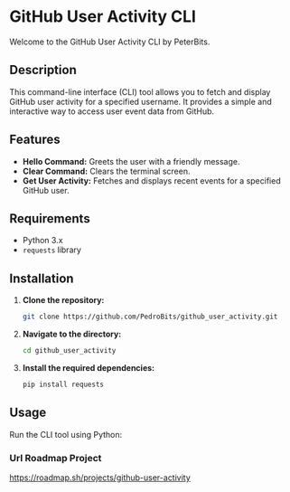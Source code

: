 # GitHub User Activity CLI

Welcome to the GitHub User Activity CLI by PeterBits.

## Description

This command-line interface (CLI) tool allows you to fetch and display GitHub user activity for a specified username. It provides a simple and interactive way to access user event data from GitHub.

## Features

- **Hello Command:** Greets the user with a friendly message.
- **Clear Command:** Clears the terminal screen.
- **Get User Activity:** Fetches and displays recent events for a specified GitHub user.

## Requirements

- Python 3.x
- `requests` library

## Installation

1. **Clone the repository:**

    ```bash
    git clone https://github.com/PedroBits/github_user_activity.git
    ```

2. **Navigate to the directory:**

    ```bash
    cd github_user_activity
    ```

3. **Install the required dependencies:**

    ```bash
    pip install requests
    ```

## Usage

Run the CLI tool using Python:

### Url Roadmap Project
https://roadmap.sh/projects/github-user-activity